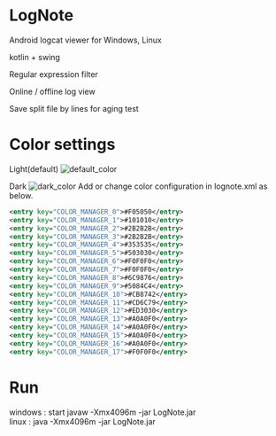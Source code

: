 # LogNote

Android logcat viewer for Windows, Linux

kotlin + swing

Regular expression filter

Online / offline log view

Save split file by lines for aging test

# Color settings
Light(default)
![default_color](https://user-images.githubusercontent.com/75207513/148026944-d965a90e-f2e4-478d-a763-f9d229d36f4c.png)

Dark
![dark_color](https://user-images.githubusercontent.com/75207513/148026947-e713661d-a876-41c6-99c3-877596c098ad.png)
Add or change color configuration in lognote.xml as below.
```xml
<entry key="COLOR_MANAGER_0">#F05050</entry>
<entry key="COLOR_MANAGER_1">#101010</entry>
<entry key="COLOR_MANAGER_2">#2B2B2B</entry>
<entry key="COLOR_MANAGER_3">#2B2B2B</entry>
<entry key="COLOR_MANAGER_4">#353535</entry>
<entry key="COLOR_MANAGER_5">#503030</entry>
<entry key="COLOR_MANAGER_6">#F0F0F0</entry>
<entry key="COLOR_MANAGER_7">#F0F0F0</entry>
<entry key="COLOR_MANAGER_8">#6C9876</entry>
<entry key="COLOR_MANAGER_9">#5084C4</entry>
<entry key="COLOR_MANAGER_10">#CB8742</entry>
<entry key="COLOR_MANAGER_11">#CD6C79</entry>
<entry key="COLOR_MANAGER_12">#ED3030</entry>
<entry key="COLOR_MANAGER_13">#A0A0F0</entry>
<entry key="COLOR_MANAGER_14">#A0A0F0</entry>
<entry key="COLOR_MANAGER_15">#A0A0F0</entry>
<entry key="COLOR_MANAGER_16">#A0A0F0</entry>
<entry key="COLOR_MANAGER_17">#F0F0F0</entry>
```

# Run
windows : start javaw -Xmx4096m -jar LogNote.jar\
linux : java -Xmx4096m -jar LogNote.jar
